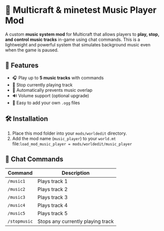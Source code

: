 # 🎵 Multicraft & minetest Music Player Mod

A custom **music system mod** for Multicraft that allows players to **play, stop, and control music tracks** in-game using chat commands. This is a lightweight and powerful system that simulates background music even when the game is paused.

## 🧱 Features

- 🎧 Play up to **5 music tracks** with commands  
- 🛑 Stop currently playing track  
- 🔁 Automatically prevents music overlap  
- 🔊 Volume support (optional upgrade)  
- 📂 Easy to add your own `.ogg` files

## 🛠 Installation

1. Place this mod folder into your `mods/worldedit` directory.
2. Add the mod name (`music_player`) to your `world.mt` file:`load_mod_music_player = mods/worldedit/music_player`

## 💬 Chat Commands

| Command        | Description                  |
|----------------|------------------------------|
| `/music1`      | Plays track 1                |
| `/music2`      | Plays track 2                |
| `/music3`      | Plays track 3                |
| `/music4`      | Plays track 4                |
| `/music5`      | Plays track 5                |
| `/stopmusic`   | Stops any currently playing track |
